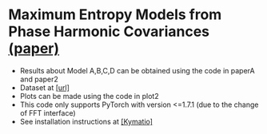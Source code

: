 Maximum Entropy Models from Phase Harmonic Covariances [(paper)](https://arxiv.org/abs/1911.10017)
======================================

* Results about Model A,B,C,D can be obtained using the code in paperA and paper2
* Dataset at [[url]](https://cloud.irit.fr/s/PIVBO4JJBT73rcp)
* Plots can be made using the code in plot2
* This code only supports PyTorch with version <=1.7.1 (due to the change of FFT interface)
* See installation instructions at [[Kymatio]](https://github.com/kymatio/)
